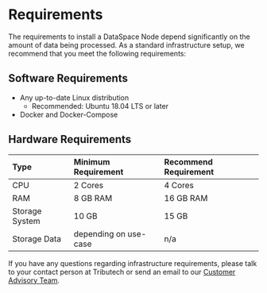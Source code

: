 # Requirements

The requirements to install a DataSpace Node depend significantly on the amount of data being processed. As a standard infrastructure setup, we recommend that you meet the following requirements:

## Software Requirements

- Any up-to-date Linux distribution
  - Recommended: Ubuntu 18.04 LTS or later
- Docker and Docker-Compose

## Hardware Requirements

| Type           | Minimum Requirement   | Recommend Requirement |
| :------------- | :-------------------- | :-------------------- |
| CPU            | 2 Cores               | 4 Cores               |
| RAM            | 8 GB RAM              | 16 GB RAM             |
| Storage System | 10 GB                 | 15 GB                 |
| Storage Data   | depending on use-case | n/a                   |

If you have any questions regarding infrastructure requirements, please talk to your contact person at Tributech or send an email to our [Customer Advisory Team](mailto:customer-advisory@tributech.io).
